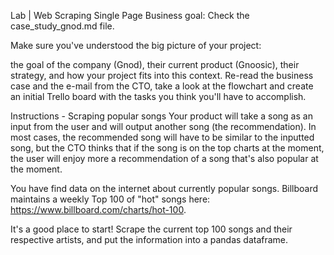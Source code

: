 Lab | Web Scraping Single Page
Business goal:
Check the case_study_gnod.md file.

Make sure you've understood the big picture of your project:

the goal of the company (Gnod),
their current product (Gnoosic),
their strategy, and
how your project fits into this context.
Re-read the business case and the e-mail from the CTO, take a look at the flowchart and create an initial Trello board with the tasks you think you'll have to accomplish.

Instructions - Scraping popular songs
Your product will take a song as an input from the user and will output another song (the recommendation). In most cases, the recommended song will have to be similar to the inputted song, but the CTO thinks that if the song is on the top charts at the moment, the user will enjoy more a recommendation of a song that's also popular at the moment.

You have find data on the internet about currently popular songs. Billboard maintains a weekly Top 100 of "hot" songs here: https://www.billboard.com/charts/hot-100.

It's a good place to start! Scrape the current top 100 songs and their respective artists, and put the information into a pandas dataframe.

